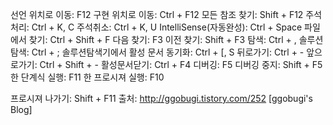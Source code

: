 

선언 위치로 이동: F12
구현 위치로 이동: Ctrl + F12
모든 참조 찾기: Shift + F12
주석처리: Ctrl + K, C
주석취소: Ctrl + K, U
IntelliSense(자동완성): Ctrl + Space
파일에서 찾기: Ctrl + Shift + F
다음 찾기: F3
이전 찾기: Shift + F3
탐색: Ctrl + ,
솔루션 탐색: Ctrl + ;
솔루션탐색기에서 활성 문서 동기화: Ctrl + [, S
뒤로가기: Ctrl + -
앞으로가기: Ctrl + Shift + -
활성문서닫기: Ctrl + F4
디버깅: F5
디버깅 중지: Shift + F5
한 단계식 실행: F11
한 프로시져 실행: F10


프로시져 나가기: Shift + F11
출처: http://ggobugi.tistory.com/252 [ggobugi's Blog]
